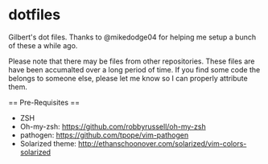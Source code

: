 dotfiles
========

Gilbert's dot files. Thanks to @mikedodge04 for helping me setup a bunch of
these a while ago.

Please note that there may be files from other repositories. These files are
have been accumalted over a long period of time. If you find some code the
belongs to someone else, please let me know so I can properly attribute them.

== Pre-Requisites ==
- ZSH
- Oh-my-zsh: https://github.com/robbyrussell/oh-my-zsh
- pathogen: https://github.com/tpope/vim-pathogen
- Solarized theme: http://ethanschoonover.com/solarized/vim-colors-solarized

